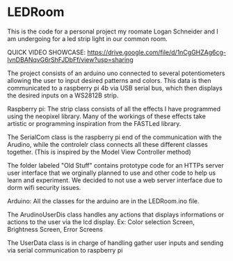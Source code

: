 # LEDRoom
This is the code for a personal project my roomate Logan Schneider and I am undergoing for a led strip light in our common room.

QUICK VIDEO SHOWCASE:
https://drive.google.com/file/d/1nCgGHZAg6cg-lvnDBANqvG6rShFJDbFf/view?usp=sharing


The project consists of an arduino uno connected to several potentiometers allowing the user to input desired patterns and colors. This data is then communicated to a raspberry pi 4b via USB serial bus, which then displays the desired inputs on a WS2812B strip.


Raspberry pi:
The strip class consists of all the effects I have programmed using the neopixel library. Many of the workings of these effects take artistic or programming inspiration from the FASTLed library. 

The SerialCom class is the raspberry pi end of the communication with the Arudino, while the controlelr class connects all these different classes together. (This is inspired by the Model View Controller method)

The folder labeled "Old Stuff" contains prototype code for an HTTPs server user interface that we orginally planned to use and other code to help us learn and experiment. We decided to not use a web server interface due to dorm wifi security issues. 


Arduino:
All the classes for the arduino are in the LEDRoom.ino file. 

The ArudinoUserDis class handles any actions that displays informations or actions to the user via the lcd display. Ex: Color selection Screen, Brightness Screen, Error Screens

The UserData class is in charge of handling gather user inputs and sending via serial communication to raspberry pi
